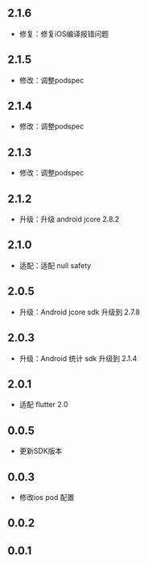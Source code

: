 ## 2.1.6
+ 修复：修复iOS编译报错问题
## 2.1.5
+ 修改：调整podspec
## 2.1.4
+ 修改：调整podspec
## 2.1.3
+ 修改：调整podspec
## 2.1.2
+ 升级：升级 android jcore 2.8.2
## 2.1.0
+ 适配：适配 null safety
## 2.0.5
+ 升级：Android jcore sdk 升级到 2.7.8
## 2.0.3
+ 升级：Android 统计 sdk 升级到 2.1.4
## 2.0.1
+ 适配 flutter 2.0
## 0.0.5
+ 更新SDK版本
## 0.0.3
+ 修改ios pod 配置
## 0.0.2

## 0.0.1

